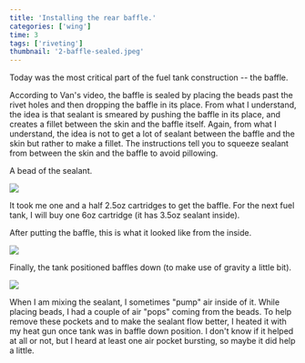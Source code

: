 ```yaml
---
title: 'Installing the rear baffle.'
categories: ['wing']
time: 3
tags: ['riveting']
thumbnail: '2-baffle-sealed.jpeg'
---
```


Today was the most critical part of the fuel tank construction -- the baffle.

<!-- more -->

According to Van's video, the baffle is sealed by placing the beads past the rivet holes and then dropping the baffle in its place. From what I understand, the idea is that sealant is smeared by pushing the baffle in its place, and creates a fillet between the skin and the baffle itself. Again, from what I understand, the idea is not to get a lot of sealant between the baffle and the skin but rather to make a fillet. The instructions tell you to squeeze sealant from between the skin and the baffle to avoid pillowing.

A bead of the sealant.

![](./0-laying-the-beads.jpeg)

It took me one and a half 2.5oz cartridges to get the baffle. For the next fuel tank, I will buy one 6oz cartridge (it has 3.5oz sealant inside).

After putting the baffle, this is what it looked like from the inside.

![](./1-view-inside.jpeg)

Finally, the tank positioned baffles down (to make use of gravity a little bit).

![](./2-baffle-sealed.jpeg)

When I am mixing the sealant, I sometimes "pump" air inside of it. While placing beads, I had a couple of air "pops" coming from the beads. To help remove these pockets and to make the sealant flow better, I heated it with my heat gun once tank was in baffle down position. I don't know if it helped at all or not, but I heard at least one air pocket bursting, so maybe it did help a little. 